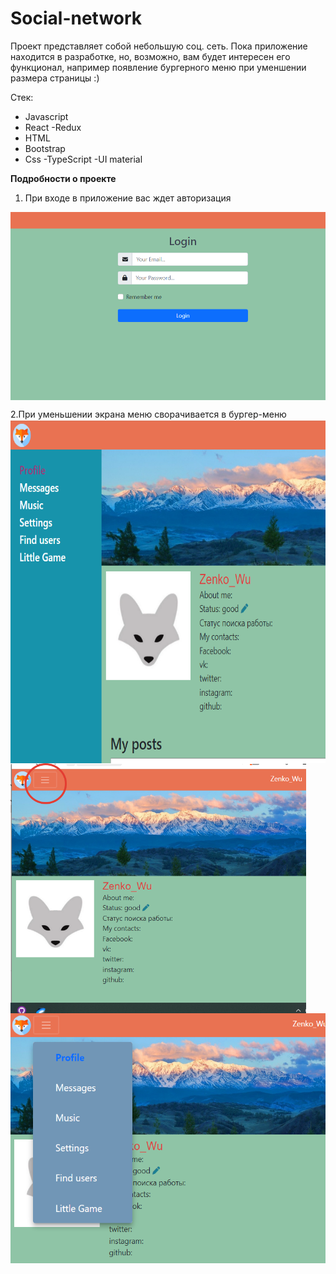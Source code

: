 <!-- <img align="right" width="280" height="200" src="readMeImges/2023-04-03_17-32-02.png" alt="social-net"> -->

# Social-network
Проект представляет собой небольшую соц. сеть. Пока приложение находится в разработке, но, возможно, вам будет интересен его функционал, например появление 
бургерного меню при уменшении размера страницы :)

Стек: 
- Javascript 
- React 
-Redux
- HTML
- Bootstrap
- Css
-TypeScript
-UI material

**Подробности о проекте**

1. При входе в приложение вас ждет авторизация 
<img align="center" src="readMeImges/2023-04-03_17-34-40.png" alt="login">


2.При уменьшении экрана меню сворачивается в бургер-меню
<img align="center"  height='550px' src="readMeImges/2023-04-03_17-37-10.png" alt="navbar">
<img align="left" height='400px' src="readMeImges/2023-04-03_17-37-32.png" alt="burger">
<img align="right"  height='400px' src="readMeImges/2023-04-03_17-41-25.png" alt="burger-menu">



<!-- 3.Вы можете видеть других зарегестрированных пользователей и подписываться на них -->
<!-- <img align="center" src="readMeImges/b6afc24a-74ee-4f9c-9c91-1f4a4e4d438b_Trim(1).gif" alt="users"> -->


